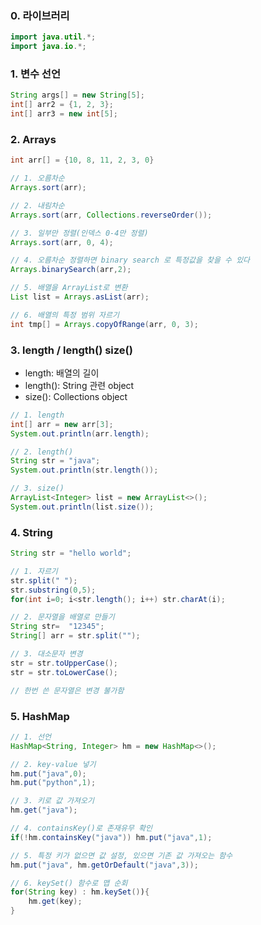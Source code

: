 ### 0. 라이브러리

```java
import java.util.*;
import java.io.*;
```

### 1. 변수 선언

```java
String args[] = new String[5];
int[] arr2 = {1, 2, 3};
int[] arr3 = new int[5];
```

### 2. Arrays

```java
int arr[] = {10, 8, 11, 2, 3, 0}

// 1. 오름차순
Arrays.sort(arr);

// 2. 내림차순
Arrays.sort(arr, Collections.reverseOrder());

// 3. 일부만 정렬(인덱스 0-4만 정렬)
Arrays.sort(arr, 0, 4);

// 4. 오름차순 정렬하면 binary search 로 특정값을 찾을 수 있다
Arrays.binarySearch(arr,2);

// 5. 배열을 ArrayList로 변환
List list = Arrays.asList(arr);

// 6. 배열의 특정 범위 자르기
int tmp[] = Arrays.copyOfRange(arr, 0, 3);
```

### 3. length / length() size()

- length: 배열의 길이
- length(): String 관련 object
- size(): Collections object

```java
// 1. length
int[] arr = new arr[3];
System.out.println(arr.length);

// 2. length()
String str = "java";
System.out.println(str.length());

// 3. size()
ArrayList<Integer> list = new ArrayList<>();
System.out.println(list.size());
```

### 4. String
```java
String str = "hello world";

// 1. 자르기
str.split(" ");
str.substring(0,5);
for(int i=0; i<str.length(); i++) str.charAt(i);

// 2. 문자열을 배열로 만들기
String str=  "12345";
String[] arr = str.split("");

// 3. 대소문자 변경
str = str.toUpperCase();
str = str.toLowerCase();

// 한번 쓴 문자열은 변경 불가함
```

### 5. HashMap
```java
// 1. 선언
HashMap<String, Integer> hm = new HashMap<>();

// 2. key-value 넣기
hm.put("java",0);
hm.put("python",1);

// 3. 키로 값 가져오기
hm.get("java");

// 4. containsKey()로 존재유무 확인
if(!hm.containsKey("java")) hm.put("java",1);

// 5. 특정 키가 없으면 값 설정, 있으면 기존 값 가져오는 함수
hm.put("java", hm.getOrDefault("java",3));

// 6. keySet() 함수로 맵 순회
for(String key) : hm.keySet()){
    hm.get(key);
}
```
